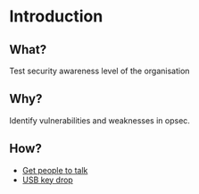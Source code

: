 # Introduction

## What?

Test security awareness level of the organisation

## Why?

Identify vulnerabilities and weaknesses in opsec.

## How?

* [Get people to talk](interrogation.md)
* [USB key drop](usb.md)

